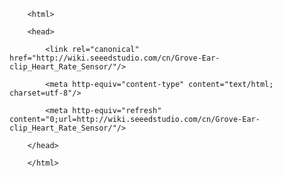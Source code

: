 <!DOCTYPE html>
        <html>
        <head>
            <link rel="canonical" href="http://wiki.seeedstudio.com/cn/Grove-Ear-clip_Heart_Rate_Sensor/"/>
            <meta http-equiv="content-type" content="text/html; charset=utf-8"/>
            <meta http-equiv="refresh" content="0;url=http://wiki.seeedstudio.com/cn/Grove-Ear-clip_Heart_Rate_Sensor/"/>
        </head>
        </html>
